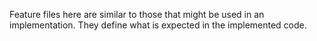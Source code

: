 Feature files here are similar to those that might be used in an implementation. 
They define what is expected in the implemented code.
